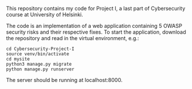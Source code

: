 This repository contains my code for Project I, a last part of Cybersecurity course at University of Helsinki.

The code is an implementation of a web application containing 5 OWASP security risks and their respective fixes. To start the application, download the repository and read in the virtual environment, e.g.:
```
cd Cybersecurity-Project-I
source venv/bin/activate
cd mysite
python3 manage.py migrate
python manage.py runserver
```
The server should be running at localhost:8000.
